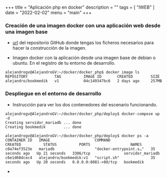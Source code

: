 +++
title = "Aplicación php en docker"
description = ""
tags = [
    "IWEB"
]
date = "2022-02-02"
menu = "main"
+++

### Creación de una imagen docker con una aplicación web desde una imagen base

* [url](https://github.com/alepeteporico/docker_php.git) del repositorio GitHub donde tengas los ficheros necesarios para hacer la construcción de la imagen.

* Imagen docker con la aplicación desde una imagen base de debian o ubuntu. En el registro de tu entorno de desarrollo.

~~~
alejandrogv@AlejandroGV:~/docker/docker_php$ docker image ls
REPOSITORY            TAG          IMAGE ID       CREATED        SIZE
alejandro/bookmedik   v1           04c149347bc6   2 days ago     257MB
~~~

### Despliegue en el entorno de desarrollo

* Instrucción para ver los dos contenedores del escenario funcionando.

~~~
alejandrogv@AlejandroGV:~/docker/docker_php/deploy$ docker-compose up -d
Creating servidor_mariadb ... done
Creating bookmedik        ... done

alejandrogv@AlejandroGV:~/docker/docker_php/deploy$ docker ps -a
CONTAINER ID   IMAGE                    COMMAND                  CREATED          STATUS          PORTS                  NAMES
c0a74ef3523e   mariadb                  "docker-entrypoint.s…"   35 seconds ago   Up 21 seconds   3306/tcp               servidor_mariadb
c6e1d60dcec4   alejandro/bookmedik:v1   "script.sh"              35 seconds ago   Up 20 seconds   0.0.0.0:8081->80/tcp   bookmedik
~~~

* 